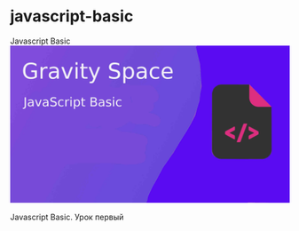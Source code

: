 # javascript-basic
Javascript Basic
<img src="images/javascript.jpg" alt="" class="img-fluid">

Javascript Basic. Урок первый

